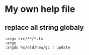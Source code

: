 # My own help file

## replace all string globaly

```
:args src/**/*.ts
:args
:argdo %s/old/new/gc | update
```

